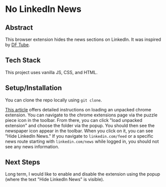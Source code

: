 # No LinkedIn News

## Abstract
This browser extension hides the news sections on LinkedIn. It was inspired by [DF Tube](https://chrome.google.com/webstore/detail/df-tube-distraction-free/mjdepdfccjgcndkmemponafgioodelna).

## Tech Stack
This project uses vanilla JS, CSS, and HTML. 

## Setup/Installation
You can clone the repo locally using `git clone`. 

[This article](https://developer.chrome.com/docs/extensions/mv3/getstarted/development-basics/#load-unpacked) offers detailed instructions on loading an unpacked chrome extension. You can navigate to the chrome extensions page via the puzzle piece icon in the toolbar. From there, you can click "load unpacked extension" and choose the folder via the popup. You should then see the newspaper icon appear in the toolbar. When you click on it, you can see "Hide LinkedIn News." If you navigate to `linkedin.com/feed` or a specific news route starting with `linkedin.com/news` while logged in, you should not see any news information. 

## Next Steps
Long term, I would like to enable and disable the extension using the popup (where the text "Hide LinkedIn News" is visible). 


